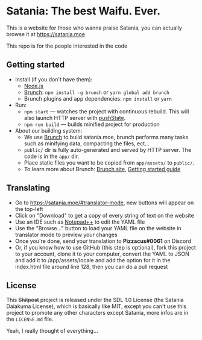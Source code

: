 # Satania: The best Waifu. Ever.

This is a website for those who wanna praise Satania, you can actually browse it at <https://satania.moe>

This repo is for the people interested in the code

## Getting started

* Install (if you don't have them):
    * [Node.js](http://nodejs.org)
    * [Brunch](http://brunch.io): `npm install -g brunch` or `yarn global add brunch`
    * Brunch plugins and app dependencies: `npm install` or `yarn`
* Run:
    * `npm start` — watches the project with continuous rebuild. This will also launch HTTP server with [pushState](https://developer.mozilla.org/en-US/docs/Web/Guide/API/DOM/Manipulating_the_browser_history).
    * `npm run build` — builds minified project for production
* About our building system:
    * We use [Brunch](http://brunch.io) to build satania.moe, brunch performs many tasks such as minifying data, compacting the files, ect...
    * `public/` dir is fully auto-generated and served by HTTP server. The code is in the `app/` dir.
    * Place static files you want to be copied from `app/assets/` to `public/`.
    * To learn more about Brunch: [Brunch site](http://brunch.io), [Getting started guide](https://github.com/brunch/brunch-guide#readme)

## Translating

* Go to <https://satania.moe/#translator-mode>, new buttons will appear on the top-left
* Click on "Download" to get a copy of every string of text on the website
* Use an IDE such as [Notepad++](https://notepad-plus-plus.org/) to edit the YAML file
* Use the "Browse..." button to load your YAML file on the website in translator mode to preview your changes
* Once you're done, send your translation to **Pizzacus#0061** on Discord
* Or, if you know how to use GitHub (this step is optional), fork this project to your account, clone it to your computer,
convert the YAML to JSON and add it to /app/assets/locale and add the option for it in the index.html file around line 128, then you can do a pull request

## License

This ~~Shitpost~~ project is released under the SDL 1.0 License (the Satania Daiakuma License), which is basically like MIT, except you can't use this project to promote any other characters except Satania, more infos are in the `LICENSE.md` file.

Yeah, I really thought of everything...